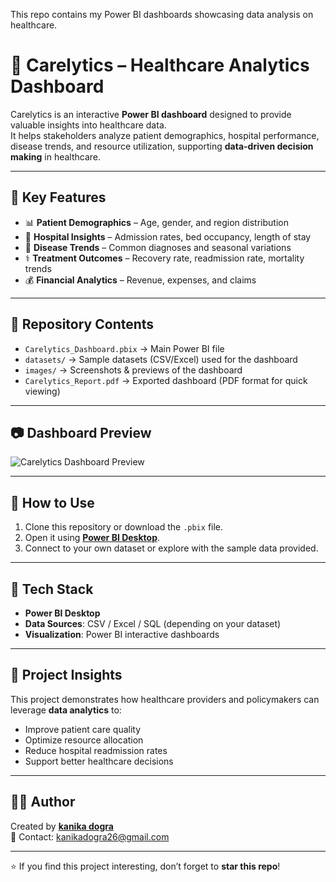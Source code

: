 This repo contains my Power BI dashboards showcasing data analysis on healthcare.
# 🏥 Carelytics – Healthcare Analytics Dashboard

Carelytics is an interactive **Power BI dashboard** designed to provide valuable insights into healthcare data.  
It helps stakeholders analyze patient demographics, hospital performance, disease trends, and resource utilization, supporting **data-driven decision making** in healthcare.

---

## 🔹 Key Features
- 📊 **Patient Demographics** – Age, gender, and region distribution  
- 🏥 **Hospital Insights** – Admission rates, bed occupancy, length of stay  
- 💉 **Disease Trends** – Common diagnoses and seasonal variations  
- ⚕️ **Treatment Outcomes** – Recovery rate, readmission rate, mortality trends  
- 💰 **Financial Analytics** – Revenue, expenses, and claims  

---

## 📂 Repository Contents
- `Carelytics_Dashboard.pbix` → Main Power BI file  
- `datasets/` → Sample datasets (CSV/Excel) used for the dashboard  
- `images/` → Screenshots & previews of the dashboard  
- `Carelytics_Report.pdf` → Exported dashboard (PDF format for quick viewing)  

---

## 📷 Dashboard Preview
 

![Carelytics Dashboard Preview](images/carelytics_preview.png)

---

## 🚀 How to Use
1. Clone this repository or download the `.pbix` file.  
2. Open it using **[Power BI Desktop](https://powerbi.microsoft.com/desktop/)**.  
3. Connect to your own dataset or explore with the sample data provided.  

---

## 🔧 Tech Stack
- **Power BI Desktop**  
- **Data Sources**: CSV / Excel / SQL (depending on your dataset)  
- **Visualization**: Power BI interactive dashboards  

---

## 📌 Project Insights
This project demonstrates how healthcare providers and policymakers can leverage **data analytics** to:  
- Improve patient care quality  
- Optimize resource allocation  
- Reduce hospital readmission rates  
- Support better healthcare decisions  

---

## 👩‍💻 Author
Created by **[kanika dogra](https://www.linkedin.com/in/your-linkedin-id/)**  
📧 Contact: kanikadogra26@gmail.com


---

⭐ If you find this project interesting, don’t forget to **star this repo**!
